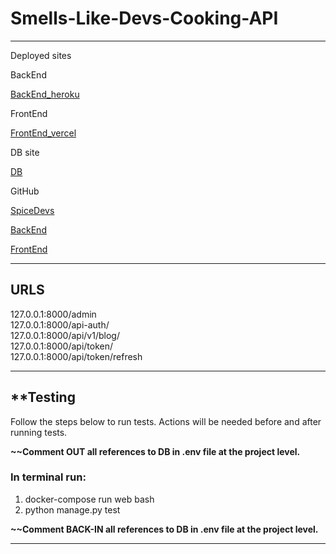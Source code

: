 # Smells-Like-Devs-Cooking-API
---
Deployed sites

BackEnd

[BackEnd_heroku](https://smells-like-devs-cooking-api.herokuapp.com)

FrontEnd

[FrontEnd_vercel](https://smells-like-devs-cooking-frontend-rho.vercel.app/)

DB site

[DB](heffalump.db.elephantsql.com)

GitHub

[SpiceDevs](https://github.com/The-Spice-Devs)

[BackEnd](https://github.com/The-Spice-Devs/Smells-Like-Devs-Cooking-API)

[FrontEnd](https://github.com/The-Spice-Devs/Smells-Like-Devs-Cooking-Frontend)

---
## URLS
127.0.0.1:8000/admin<br>
127.0.0.1:8000/api-auth/<br>
127.0.0.1:8000/api/v1/blog/<br>
127.0.0.1:8000/api/token/<br>
127.0.0.1:8000/api/token/refresh<br>

---
## **Testing
Follow the steps below to run tests. Actions will be needed before and after running tests.

**~~Comment OUT all references to DB in .env file at the project level.**

### In terminal run: 

1. docker-compose run web bash
2. python manage.py test

**~~Comment BACK-IN all references to DB in .env file at the project level.**

---